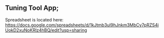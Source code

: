 ## Tuning Tool App;
Spreadsheet is located here: https://docs.google.com/spreadsheets/d/1kJtmb3ul9hJnkm3MbCy7pRZS4iUokD2xuNoKRlz4hBQ/edit?usp=sharing
